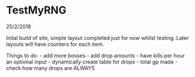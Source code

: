 # TestMyRNG

25/2/2018

Inital build of site, simple layout completed just for now whilst testing. Later layouts will have counters for each item.

Things to do:
    - add more bosses
    - add drop amounts
    - have kills per hour an optional input
    - dynamically create table for drops
    - total gp made
    - check how many drops are ALWAYS